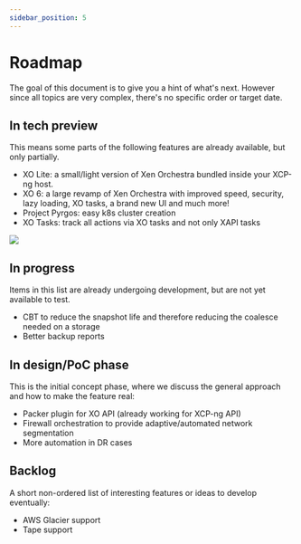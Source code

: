 ```yaml
---
sidebar_position: 5
---
```


# Roadmap

The goal of this document is to give you a hint of what's next. However since all topics are very complex, there's no specific order or target date.

## In tech preview

This means some parts of the following features are already available, but only partially.

- XO Lite: a small/light version of Xen Orchestra bundled inside your XCP-ng host.
- XO 6: a large revamp of Xen Orchestra with improved speed, security, lazy loading, XO tasks, a brand new UI and much more!
- Project Pyrgos: easy k8s cluster creation
- XO Tasks: track all actions via XO tasks and not only XAPI tasks

![](https://xen-orchestra.com/blog/content/images/size/w1600/2023/05/Desktop---Pool-dashboard---Default.png)

## In progress

Items in this list are already undergoing development, but are not yet available to test.

- CBT to reduce the snapshot life and therefore reducing the coalesce needed on a storage
- Better backup reports

## In design/PoC phase

This is the initial concept phase, where we discuss the general approach and how to make the feature real:

- Packer plugin for XO API (already working for XCP-ng API)
- Firewall orchestration to provide adaptive/automated network segmentation
- More automation in DR cases

## Backlog

A short non-ordered list of interesting features or ideas to develop eventually:

- AWS Glacier support
- Tape support

